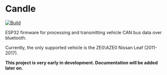 # Candle
[![Build](https://github.com/djh20/candle/actions/workflows/build.yml/badge.svg)](https://github.com/djh20/candle/actions/workflows/build.yml)

ESP32 firmware for processing and transmitting vehicle CAN bus data over bluetooth.

Currently, the only supported vehicle is the ZE0\AZE0 Nissan Leaf (2011-2017).

**This project is very early in development. Documentation will be added later on.**
